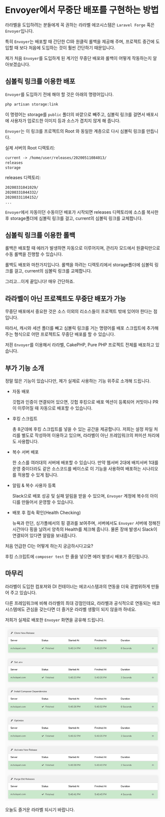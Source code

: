 # Envoyer에서 무중단 배포를 구현하는 방법

라라벨을 도입하려는 분들에게 꼭 권하는 라라벨 에코시스템은 `Laravel Forge` 혹은 `Envoyer`입니다.

특히 `Envoyer`는 배포할 때 간단한 CI와 원클릭 롤백을 제공해 주며, 프로젝트 중간에 도입할 때 보다 처음에 도입하는 것이 훨씬 간단하기 때문입니다.

제가 처음 `Envoyer`를 도입하게 된 계기인 무중단 배포와 롤백이 어떻게 작동하는지 알아보겠습니다.

## 심볼릭 링크를 이용한 배포

`Envoyer`를 도입하기 전에 해야 할 것은 아래의 명령어입니다.

```bash
php artisan storage:link
```

이 명령어는 storage를 `public` 폴더의 바깥으로 빼주고, 심볼릭 링크를 걸면서 배포시에 사용자가 업로드한 이미지 등과 소스가 겹치지 않게 해 줍니다.

`Envoyer`는 이 링크를 프로젝트의 Root 와 동일한 계층으로 다시 심볼릭 링크를 만듭니다.

실제 서버의 Root 디렉토리:

```text
current -> /home/user/releases/20200511084013/
releases
storage
```

releases 디렉토리:

```text
20200331041029/
20200331044332/
20200331104152/
...
```

`Envoyer`에서 자동이던 수동이던 배포가 시작되면 releases 디렉토리에 소스를 복사한 후 storage폴더에 심볼릭 링크를 걸고, current의 심볼릭 링크를 교체합니다.

## 심볼릭 링크를 이용한 롤백

롤백은 배포할 때 에러가 발생하면 자동으로 이루어지며, 관리자 모드에서 원클릭만으로 수동 롤백을 진행할 수 있습니다.

롤백도 배포와 마찬가지입니다. 롤백을 하려는 디렉토리에서 storage폴더에 심볼릭 링크를 걸고, current의 심볼릭 링크를 교체합니다.

그리고...이게 끝입니다! 매우 간단하죠.

## 라라벨이 아닌 프로젝트도 무중단 배포가 가능

무중단 배포에서 중요한 것은 소스 이외의 리소스들이 프로젝트 밖에 있어야 한다는 점입니다.

따라서, 캐시와 세션 폴더를 빼고 심볼릭 링크를 거는 명령어를 배포 스크립트에 추가해 주는 형식으로 어떤 프로젝트도 무중단 배포를 할 수 있습니다.

저흰 `Envoyer`를 이용해서 라라벨, CakePHP, Pure PHP 프로젝트 전체를 배포하고 있습니다.

## 부가 기능 소개

정말 많은 기능이 있습니다만, 제가 실제로 사용하는 기능 위주로 소개해 드립니다.

* 자동 배포

  깃헙과 인증이 연결되어 있으면, 깃헙 후킹으로 배포 엑션이 등록되어 커밋이나 PR이 이루어질 때 자동으로 배포할 수 있습니다.

* 후킹 스크립트

  총 8군데에 후킹 스크립트를 넣을 수 있는 공간을 제공합니다. 저희는 설정 파일 처리를 별도로 작성하여 이용하고 있으며, 라라벨이 아닌 프레임워크의 퍼미션 처리에도 사용합니다.

* 복수 서버 배포

  한 소스를 여러대의 서버에 배포할 수 있습니다. 만약 웹서버 2대에 배치서버 1대를 운영 중이더라도 같은 소스코드를 베이스로 이 기능을 사용하여 배포하는 시나리오를 적용할 수 있게 됩니다.

* 알림 & 복수 사용자 등록

  Slack으로 배포 성공 및 실패 알림을 받을 수 있으며, `Envoyer` 계정에 복수의 아이디를 만들어서 운영할 수 있습니다.

* 배포 후 접속 확인\(Health Checking\)

  뉴욕과 런던, 싱가폴에서의 핑 결과를 보여주며, 서버에서도 `Envoyer` 서버에 정해진 시간마다 핑을 날려서 양측의 Health를 체크해 줍니다. 물론 장애 발생시 Slack이 연결되어 있다면 알람을 보내줍니다.

처음 언급한 CI는 어떻게 하는지 궁금하시다고요?

후킹 스크립트에 `composer test` 한 줄을 넣으면 에러 발생시 배포가 중단됩니다.

## 마무리

라라벨이 도입한 컴포져와 DI 컨테이너는 에코시스템과의 연동을 더욱 광범위하게 만들어 주고 있습니다.

다른 프레임워크에 비해 라라벨의 최대 강점인데요, 라라벨과 공식적으로 연동되는 에코시스템에도 관심을 갖는다면 더 즐거운 라라벨 생활이 되지 않을까 하네요.

저희가 실제로 배포한 `Envoyer` 화면을 공유해 드립니다.

![Envoyer deployment](../../.gitbook/assets/1.png)

오늘도 즐거운 라라벨 되시기 바랍니다.


